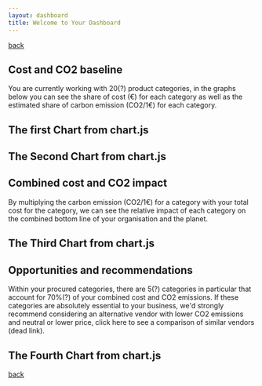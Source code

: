 ```yaml
---
layout: dashboard
title: Welcome to Your Dashboard 
---
```


[back](./)


<script src="{{ "/assets/js/Setup.js" | relative_url }}"></script>
<script src="{{ "/assets/js/Config.js" | relative_url }}"></script>

## Cost and CO2 baseline 

You are currently working with 20(?) product categories, in the graphs below you can see the share of cost (€) for each category as well as the estimated share of carbon emission (CO2/1€) for each category. 

## The first Chart from chart.js

<div>
  <canvas id="myChart1"></canvas>
</div>


<script>
  // === include 'setup' then 'config' above ===

  const myChart1 = new Chart(
    document.getElementById('myChart1'),
    chart1
  );
</script>


## The Second Chart from chart.js

<div>
  <canvas id="myChart2"></canvas>
</div>


<script>
  // === include 'setup' then 'config' above ===

  const myChart2 = new Chart(
    document.getElementById('myChart2'),
    chart2
  );
</script>

## Combined cost and CO2 impact 

By multiplying the carbon emission (CO2/1€) for a category with your total cost for the category, we can see the relative impact of each category on the combined bottom line of your organisation and the planet. 


## The Third Chart from chart.js

<div>
  <canvas id="myChart3"></canvas>
</div>



<script>
  // === include 'setup' then 'config' above ===

  const myChart3 = new Chart(
    document.getElementById('myChart3'),
    chart3
  );
</script>

## Opportunities and recommendations 

Within your procured categories, there are 5(?) categories in particular that account for 70%(?) of your combined cost and CO2 emissions. If these categories are absolutely essential to your business, we'd strongly recommend considering an alternative vendor with lower CO2 emissions and neutral or lower price, click here to see a comparison of similar vendors (dead link).

## The Fourth Chart from chart.js

<div>
  <canvas id="myChart4"></canvas>
</div>


<script>
  // === include 'setup' then 'config' above ===

  const myChart4 = new Chart(
    document.getElementById('myChart4'),
    chart4
  );
</script>

[back](./)
